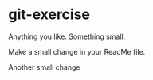 # git-exercise

Anything you like. Something small.

Make a small change in your ReadMe file.

Another small change